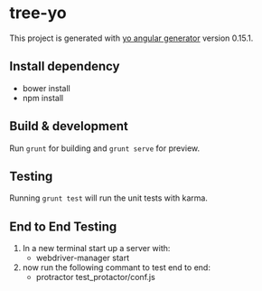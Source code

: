 # tree-yo

This project is generated with [yo angular generator](https://github.com/yeoman/generator-angular)
version 0.15.1.

## Install dependency

* bower install
* npm install

## Build & development

Run `grunt` for building and `grunt serve` for preview.

## Testing

Running `grunt test` will run the unit tests with karma.

## End to End Testing

1. In a new terminal start up a server with:
    * webdriver-manager start
2. now run the following commant to test end to end:
    * protractor test_protactor/conf.js
